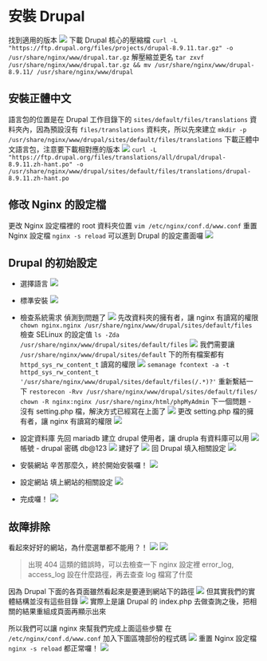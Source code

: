 # 安裝 Drupal

找到適用的版本
![](img/Pasted%20image%2020201216133912.png)
下載 Drupal 核心的壓縮檔
`curl -L "https://ftp.drupal.org/files/projects/drupal-8.9.11.tar.gz" -o /usr/share/nginx/www/drupal.tar.gz`
解壓縮並更名
`tar zxvf /usr/share/nginx/www/drupal.tar.gz && mv /usr/share/nginx/www/drupal-8.9.11/ /usr/share/nginx/www/drupal`

## 安裝正體中文
語言包的位置是在 Drupal 工作目錄下的 `sites/default/files/translations` 資料夾內，因為預設沒有 `files/translations` 資料夾，所以先來建立
`mkdir -p /usr/share/nginx/www/drupal/sites/default/files/translations`
下載正體中文語言包，注意要下載相對應的版本
![](img/Pasted%20image%2020201216134920.png)
`curl -L "https://ftp.drupal.org/files/translations/all/drupal/drupal-8.9.11.zh-hant.po" -o /usr/share/nginx/www/drupal/sites/default/files/translations/drupal-8.9.11.zh-hant.po`

## 修改 Nginx 的設定檔
更改 Nginx 設定檔裡的 root 資料夾位置
`vim /etc/nginx/conf.d/www.conf`
重置 Nginx 設定檔
`nginx -s reload`
可以進到 Drupal 的設定畫面囉
![](img/Pasted%20image%2020201216140634.png)

## Drupal 的初始設定
- 選擇語言
![](img/Pasted%20image%2020201216140836.png)

- 標準安裝
![](img/Pasted%20image%2020201216141056.png)

- 檢查系統需求
偵測到問題了
![](img/Pasted%20image%2020201216141304.png)
先改資料夾的擁有者，讓 nginx 有讀寫的權限
`chown nginx.nginx /usr/share/nginx/www/drupal/sites/default/files`
檢查 SELinux 的設定值
`ls -Zda /usr/share/nginx/www/drupal/sites/default/files`
![](img/Pasted%20image%2020201216142057.png)
我們需要讓 `/usr/share/nginx/www/drupal/sites/default` 下的所有檔案都有 `httpd_sys_rw_content_t` 讀寫的權限
![](img/Pasted%20image%2020201216142522.png)
`semanage fcontext -a -t httpd_sys_rw_content_t '/usr/share/nginx/www/drupal/sites/default/files(/.*)?'`
重新繫結一下
`restorecon -Rvv /usr/share/nginx/www/drupal/sites/default/files/`
`chown -R nginx:nginx /usr/share/nginx/html/phpMyAdmin`
下一個問題 - 沒有 setting.php 檔，解決方式已經寫在上面了
![](img/Pasted%20image%2020201216143305.png)
更改 setting.php 檔的擁有者，讓 nginx 有讀寫的權限
![](img/Pasted%20image%2020201216143550.png)

- 設定資料庫
先回 mariadb 建立 drupal 使用者，讓 drupla 有資料庫可以用
![](img/Pasted%20image%2020201216144115.png)
帳號 - drupal 密碼 db@123
![](img/Pasted%20image%2020201216144455.png)
建好了
![](img/Pasted%20image%2020201216144618.png)
回 Drupal 填入相關設定
![](img/Pasted%20image%2020201216144704.png)

- 安裝網站
辛苦那麼久，終於開始安裝囉！
![](img/Pasted%20image%2020201216144735.png)

- 設定網站
填上網站的相關設定
![](img/Pasted%20image%2020201216145353.png)

- 完成囉！ 
![](img/Pasted%20image%2020201216145444.png)

## 故障排除
看起來好好的網站，為什麼選單都不能用？！
![](img/Pasted%20image%2020201216145605.png) ![](img/Pasted%20image%2020201216145617.png)
> 出現 404 這類的錯誤時，可以去檢查一下 nginx 設定裡 error_log, access_log 設在什麼路徑，再去查查 log 檔寫了什麼

因為 Drupal 下面的各頁面雖然看起來是要連到網站下的路徑
![](img/Pasted%20image%2020201216160609.png)
但其實我們的實體結構並沒有這些目錄
![](img/Pasted%20image%2020201216160932.png)
實際上是讓 Drupal 的 index.php 去做查詢之後，把相關的結果重組成頁面再顯示出來

所以我們可以讓 nginx 來幫我們完成上面這些步驟
在 `/etc/nginx/conf.d/www.conf` 加入下圖區塊部份的程式碼
![](img/Pasted%20image%2020201216160432.png)
重置 Nginx 設定檔
`nginx -s reload`
都正常囉！
![](img/Pasted%20image%2020201216161359.png)
